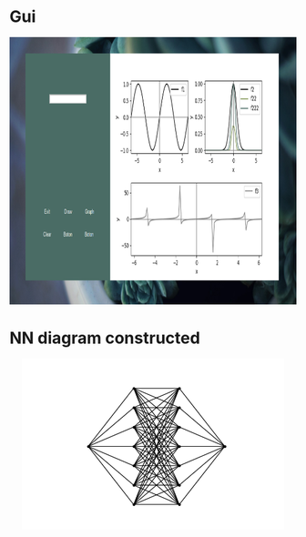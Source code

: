 # Gui 


<p align="center">
  <img width="950" height="470" src="gui.png">
</p>

# NN diagram constructed 

<p align="center">
  <img width="460" height="300" src="NN.png">
</p>

